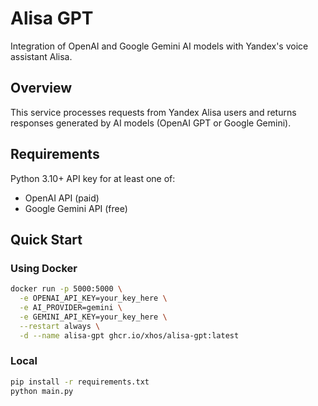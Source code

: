 # Alisa GPT
Integration of OpenAI and Google Gemini AI models with Yandex's voice assistant Alisa.

## Overview
This service processes requests from Yandex Alisa users and returns responses generated by AI models (OpenAI GPT or Google Gemini).

## Requirements
Python 3.10+
API key for at least one of:
- OpenAI API (paid)
- Google Gemini API (free)

## Quick Start
### Using Docker

```bash
docker run -p 5000:5000 \
  -e OPENAI_API_KEY=your_key_here \
  -e AI_PROVIDER=gemini \
  -e GEMINI_API_KEY=your_key_here \
  --restart always \
  -d --name alisa-gpt ghcr.io/xhos/alisa-gpt:latest
```

### Local

```bash
pip install -r requirements.txt
python main.py
```